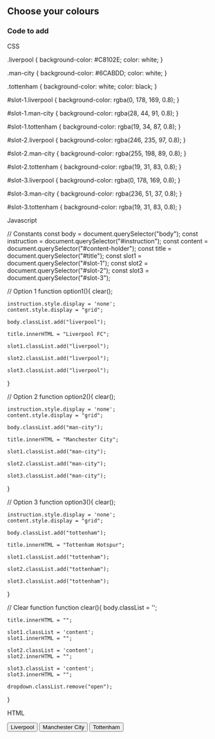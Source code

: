 ## Choose your colours



### Code to add

CSS

.liverpool {
  background-color: #C8102E;
  color: white;
}

.man-city {
  background-color: #6CABDD;
  color: white;
}

.tottenham {
  background-color: white;
  color: black;
}

#slot-1.liverpool {
    background-color: rgba(0, 178, 169, 0.8);
}

#slot-1.man-city {
    background-color: rgba(28, 44, 91, 0.8);
}

#slot-1.tottenham {
    background-color: rgba(19, 34, 87, 0.8);
}

#slot-2.liverpool {
    background-color: rgba(246, 235, 97, 0.8);
}

#slot-2.man-city {
    background-color: rgba(255, 198, 89, 0.8);
}

#slot-2.tottenham {
    background-color: rgba(19, 31, 83, 0.8);
}

#slot-3.liverpool {
    background-color: rgba(0, 178, 169, 0.8);
}

#slot-3.man-city {
    background-color: rgba(236, 51, 37, 0.8);
}

#slot-3.tottenham {
    background-color: rgba(19, 31, 83, 0.8);
}

Javascript

// Constants
const body = document.querySelector("body");
const instruction = document.querySelector("#instruction");
const content = document.querySelector("#content-holder");
const title = document.querySelector("#title");
const slot1 = document.querySelector("#slot-1");
const slot2 = document.querySelector("#slot-2");
const slot3 = document.querySelector("#slot-3");

// Option 1
function option1(){
    clear();

    instruction.style.display = 'none';
    content.style.display = "grid";
    
    body.classList.add("liverpool");

    title.innerHTML = "Liverpool FC";
    
    slot1.classList.add("liverpool");
    
    slot2.classList.add("liverpool");
    
    slot3.classList.add("liverpool");

}

// Option 2
function option2(){
    clear();

    instruction.style.display = 'none';
    content.style.display = "grid";
    
    body.classList.add("man-city");

    title.innerHTML = "Manchester City";

    slot1.classList.add("man-city");
    
    slot2.classList.add("man-city");

    slot3.classList.add("man-city");

}

// Option 3
function option3(){
    clear();

    instruction.style.display = 'none';
    content.style.display = "grid";
    
    body.classList.add("tottenham");

    title.innerHTML = "Tottenham Hotspur";

    slot1.classList.add("tottenham");
    
    slot2.classList.add("tottenham");
    
    slot3.classList.add("tottenham");

}

// Clear function
function clear(){
    body.classList = '';
    
    title.innerHTML = "";
    
    slot1.classList = 'content';
    slot1.innerHTML = "";
    
    slot2.classList = 'content';
    slot2.innerHTML = "";
    
    slot3.classList = 'content';
    slot3.innerHTML = "";
    
    dropdown.classList.remove("open");
}

HTML 

<button onclick="option1()">Liverpool</button>
<button onclick="option2()">Manchester City</button>
<button onclick="option3()">Tottenham</button>